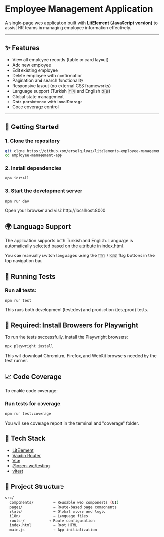 # Employee Management Application

A single-page web application built with **LitElement (JavaScript version)** to assist HR teams in managing employee information effectively.

---

## ✨ Features

- View all employee records (table or card layout)
- Add new employee
- Edit existing employee
- Delete employee with confirmation
- Pagination and search functionality
- Responsive layout (no external CSS frameworks)
- Language support (Turkish 🇹🇷 and English 🇬🇧)
- Global state management
- Data persistence with localStorage
- Code coverage control

---

## 🚀 Getting Started

### 1. Clone the repository

```bash
git clone https://github.com/erselgulyaz/litelements-employee-management-app.git
cd employee-management-app
```


### 2. Install dependencies

```bash
npm install
```

### 3. Start the development server

```bash
npm run dev
```
Open your browser and visit http://localhost:8000


## 🌍 Language Support
The application supports both Turkish and English.
Language is automatically selected based on the <html lang="..."> attribute in index.html.

You can manually switch languages using the 🇹🇷 / 🇬🇧 flag buttons in the top navigation bar.

## 🧪 Running Tests
### Run all tests:
```bash
npm run test
```
This runs both development (test:dev) and production (test:prod) tests.

## 🧩 Required: Install Browsers for Playwright
To run the tests successfully, install the Playwright browsers:
```bash
npx playwright install
```
This will download Chromium, Firefox, and WebKit browsers needed by the test runner.


## 📈 Code Coverage
To enable code coverage:

### Run tests for coverage:
```bash
npm run test:coverage
```
You will see coverage report in the terminal and "coverage" folder.

## 🧱 Tech Stack
- [LitElement](https://lit.dev/)
- [Vaadin Router](https://github.com/vaadin/router)
- [Vite](https://vite.dev/)
- [@open-wc/testing](https://open-wc.org/docs/testing/)
- [vitest](https://vitest.dev/)

## 📁 Project Structure
```bash
src/
  components/         → Reusable web components (UI)
  pages/              → Route-based page components
  state/              → Global store and logic
  i18n/               → Language files
  router/           → Route configuration
  index.html          → Root HTML
  main.js             → App initialization

```